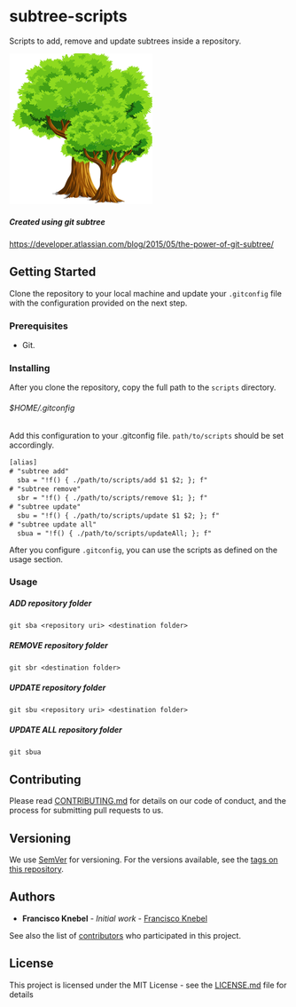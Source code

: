 # subtree-scripts
Scripts to add, remove and update subtrees inside a repository.

![logo.png](logo.png)

##### Created using git subtree
https://developer.atlassian.com/blog/2015/05/the-power-of-git-subtree/

## Getting Started
Clone the repository to your local machine and update your `.gitconfig` file with the configuration provided on the next step.

### Prerequisites
- Git.

### Installing
After you clone the repository, copy the full path to the `scripts` directory.

###### $HOME/.gitconfig

Add this configuration to your .gitconfig file.
`path/to/scripts` should be set accordingly.

```
[alias]
# "subtree add"
  sba = "!f() { ./path/to/scripts/add $1 $2; }; f"
# "subtree remove"
  sbr = "!f() { ./path/to/scripts/remove $1; }; f"
# "subtree update"
  sbu = "!f() { ./path/to/scripts/update $1 $2; }; f"
# "subtree update all"
  sbua = "!f() { ./path/to/scripts/updateAll; }; f"
```

After you configure `.gitconfig`, you can use the scripts as defined on the usage section.

### Usage

##### ADD repository folder
```
git sba <repository uri> <destination folder>
```

##### REMOVE repository folder
```
git sbr <destination folder>
```

##### UPDATE repository folder
```
git sbu <repository uri> <destination folder>
```

##### UPDATE ALL repository folder

```
git sbua
```

## Contributing

Please read [CONTRIBUTING.md](CONTRIBUTING.md) for details on our code of conduct, and the process for submitting pull requests to us.

## Versioning

We use [SemVer](http://semver.org/) for versioning. For the versions available, see the [tags on this repository](https://github.com/franciscoknebel/subtree-scripts/tags).

## Authors

* **Francisco Knebel** - *Initial work* - [Francisco Knebel](https://github.com/FranciscoKnebel)

See also the list of [contributors](https://github.com/FranciscoKnebel/subtree-scripts/contributors) who participated in this project.

## License

This project is licensed under the MIT License - see the [LICENSE.md](LICENSE.md) file for details
